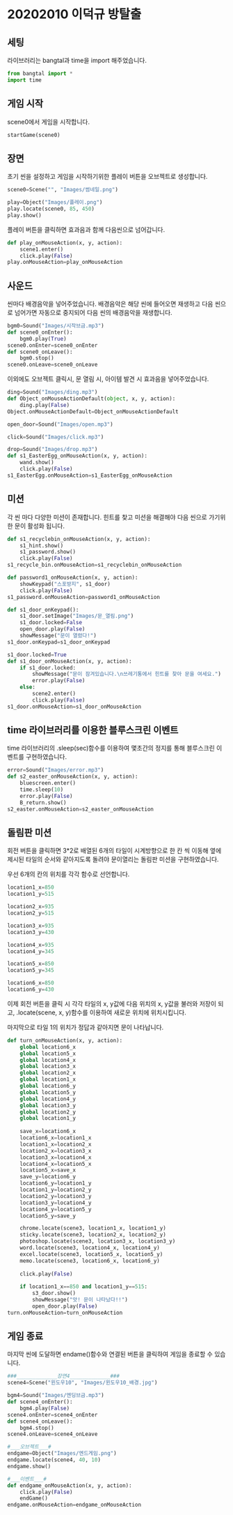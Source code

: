 # 20202010 이덕규 방탈출

## 세팅
라이브러리는 bangtal과 time을 import 해주었습니다.
```python
from bangtal import *
import time
```
## 게임 시작
scene0에서 게임을 시작합니다.
```python
startGame(scene0)
```

## 장면
초기 씬을 설정하고 게임을 시작하기위한 플레이 버튼을 오브젝트로 생성합니다.
```python
scene0=Scene("", "Images/썸네일.png")

play=Object("Images/플레이.png")
play.locate(scene0, 85, 450)
play.show()
```

플레이 버튼을 클릭하면 효과음과 함께 다음씬으로 넘어갑니다.
```python
def play_onMouseAction(x, y, action):
    scene1.enter()
    click.play(False)
play.onMouseAction=play_onMouseAction
```

## 사운드
씬마다 배경음악을 넣어주었습니다.
배경음악은 해당 씬에 들어오면 재생하고 다음 씬으로 넘어가면 자동으로 중지되어 다음 씬의 배경음악을 재생합니다.
```python
bgm0=Sound("Images/시작브금.mp3")
def scene0_onEnter():
    bgm0.play(True)
scene0.onEnter=scene0_onEnter
def scene0_onLeave():
    bgm0.stop()
scene0.onLeave=scene0_onLeave
```

이외에도 오브젝트 클릭시, 문 열림 시, 아이템 발견 시 효과음을 넣어주었습니다.
```python
ding=Sound("Images/ding.mp3")
def Object_onMouseActionDefault(object, x, y, action):
    ding.play(False)
Object.onMouseActionDefault=Object_onMouseActionDefault

open_door=Sound("Images/open.mp3")

click=Sound("Images/click.mp3")
```
```python
drop=Sound("Images/drop.mp3")
def s1_EasterEgg_onMouseAction(x, y, action):
    wand.show()
    click.play(False)
s1_EasterEgg.onMouseAction=s1_EasterEgg_onMouseAction
```
## 미션
각 씬 마다 다양한 미션이 존재합니다. 힌트를 찾고 미션을 해결해야 다음 씬으로 가기위한 문이 활성화 됩니다.
```python
def s1_recyclebin_onMouseAction(x, y, action):
    s1_hint.show()
    s1_password.show()
    click.play(False)
s1_recycle_bin.onMouseAction=s1_recyclebin_onMouseAction

def password1_onMouseAction(x, y, action):
    showKeypad("스포방지", s1_door)
    click.play(False)
s1_password.onMouseAction=password1_onMouseAction

def s1_door_onKeypad():
    s1_door.setImage("Images/문_열림.png")
    s1_door.locked=False
    open_door.play(False)
    showMessage("문이 열렸다!")
s1_door.onKeypad=s1_door_onKeypad

s1_door.locked=True
def s1_door_onMouseAction(x, y, action):
    if s1_door.locked:
        showMessage("문이 잠겨있습니다.\n쓰레기통에서 힌트를 찾아 문을 여세요.")
        error.play(False)
    else:
        scene2.enter()
        click.play(False)
s1_door.onMouseAction=s1_door_onMouseAction
```

## time 라이브러리를 이용한 블루스크린 이벤트
time 라이브러리의 .sleep(sec)함수를 이용하여 몇초간의 정지를 통해 블루스크린 이벤트를 구현하였습니다.
```python
error=Sound("Images/error.mp3")
def s2_easter_onMouseAction(x, y, action):
    bluescreen.enter()
    time.sleep(10)
    error.play(False)
    B_return.show()
s2_easter.onMouseAction=s2_easter_onMouseAction
```

## 돌림판 미션
회전 버튼을 클릭하면 3*2로 배열된 6개의 타일이 시계방향으로 한 칸 씩 이동해 옆에 제시된 타일의 순서와
같아지도록 돌려야 문이열리는 돌림판 미션을 구현하였습니다.

우선 6개의 칸의 위치를 각각 함수로 선언합니다.
```python
location1_x=850
location1_y=515

location2_x=935
location2_y=515

location3_x=935
location3_y=430

location4_x=935
location4_y=345

location5_x=850
location5_y=345

location6_x=850
location6_y=430
```
이제 회전 버튼을 클릭 시 각각 타일의 x, y값에 다음 위치의 x, y값을 불러와 저장이 되고, .locate(scene, x, y)함수를 이용하여 새로운 위치에 위치시킵니다.

마지막으로 타일 1의 위치가 정답과 같아지면 문이 나타납니다.
```python
def turn_onMouseAction(x, y, action):
    global location6_x
    global location5_x
    global location4_x
    global location3_x
    global location2_x
    global location1_x
    global location6_y
    global location5_y
    global location4_y
    global location3_y
    global location2_y
    global location1_y
    
    save_x=location6_x
    location6_x=location1_x
    location1_x=location2_x
    location2_x=location3_x
    location3_x=location4_x
    location4_x=location5_x
    location5_x=save_x
    save_y=location6_y
    location6_y=location1_y
    location1_y=location2_y
    location2_y=location3_y
    location3_y=location4_y
    location4_y=location5_y
    location5_y=save_y

    chrome.locate(scene3, location1_x, location1_y)
    sticky.locate(scene3, location2_x, location2_y)
    photoshop.locate(scene3, location3_x, location3_y)
    word.locate(scene3, location4_x, location4_y)
    excel.locate(scene3, location5_x, location5_y)
    memo.locate(scene3, location6_x, location6_y)
    
    click.play(False)
    
    if location1_x==850 and location1_y==515:
        s3_door.show()
        showMessage("앗! 문이 나타났다!!")
        open_door.play(False)
turn.onMouseAction=turn_onMouseAction
```

## 게임 종료
마지막 씬에 도달하면 endame()함수와 연결된 버튼을 클릭하여 게임을 종료할 수 있습니다.
```python
###_____________장면4_____________###
scene4=Scene("윈도우10", "Images/윈도우10_배경.jpg")

bgm4=Sound("Images/엔딩브금.mp3")
def scene4_onEnter():
    bgm4.play(False)
scene4.onEnter=scene4_onEnter
def scene4_onLeave():
    bgm4.stop()
scene4.onLeave=scene4_onLeave

#___오브젝트___#
endgame=Object("Images/엔드게임.png")
endgame.locate(scene4, 40, 10)
endgame.show()

#___이벤트___#
def endgame_onMouseAction(x, y, action):
    click.play(False)
    endGame()
endgame.onMouseAction=endgame_onMouseAction
```
